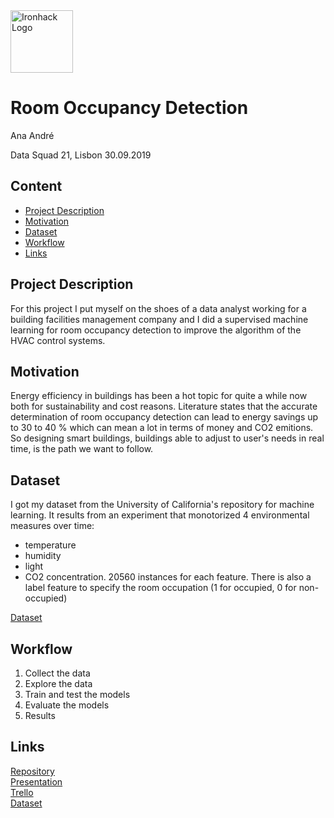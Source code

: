 <img src="https://bit.ly/2VnXWr2" alt="Ironhack Logo" width="100"/>

# Room Occupancy Detection

Ana André

Data Squad 21, Lisbon 30.09.2019

## Content
- [Project Description](#project-description)
- [Motivation](#motivation)
- [Dataset](#dataset)
- [Workflow](#workflow)
- [Links](#links)

<a name="project-description"></a>

## Project Description

For this project I put myself on the shoes of a data analyst working for a building facilities management company and I did a supervised machine learning for room occupancy detection to improve the algorithm of the HVAC control systems.

<a name="motivation"></a>

## Motivation

Energy efficiency in buildings has been a hot topic for quite a while now both for sustainability and cost reasons.
Literature states that the accurate determination of room occupancy detection can lead to energy savings up to 30 to 40 % which can mean a lot in terms of money and CO2 emitions.
So designing smart buildings, buildings able to adjust to user's needs in real time, is the path we want to follow.

<a name="dataset"></a>

## Dataset

I got my dataset from the University of California's repository for machine learning.
It results from an experiment that monotorized 4 environmental measures over time:
- temperature
- humidity
- light
- CO2 concentration.
20560 instances for each feature.
There is also a label feature to specify the room occupation (1 for occupied, 0 for non-occupied)

[Dataset](https://archive.ics.uci.edu/ml/datasets/Occupancy+Detection+#/)

<a name="workflow"></a>

## Workflow

1. Collect the data
2. Explore the data
3. Train and test the models
4. Evaluate the models
5. Results

<a name="links"></a>

## Links

[Repository](https://github.com/Ana-Andre/supervised-learning-project)  
[Presentation](https://bit.ly/2orZj8z)  
[Trello](https://trello.com/b/2WM1FlgO/project-6)  
[Dataset](https://archive.ics.uci.edu/ml/datasets/Occupancy+Detection+#)
